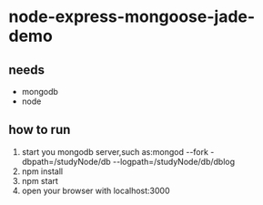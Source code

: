 # node-express-mongoose-jade-demo

## needs

* mongodb
* node

## how to run

1. start you mongodb server,such as:mongod  --fork -dbpath=/studyNode/db --logpath=/studyNode/db/dblog
2. npm install
3. npm start
4. open your browser with localhost:3000
